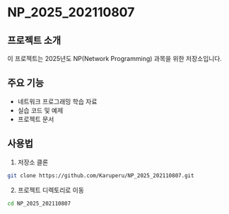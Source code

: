# NP_2025_202110807

## 프로젝트 소개
이 프로젝트는 2025년도 NP(Network Programming) 과목을 위한 저장소입니다.

## 주요 기능
- 네트워크 프로그래밍 학습 자료
- 실습 코드 및 예제
- 프로젝트 문서

## 사용법
1. 저장소 클론
```bash
git clone https://github.com/Karuperu/NP_2025_202110807.git
```

2. 프로젝트 디렉토리로 이동
```bash
cd NP_2025_202110807
```